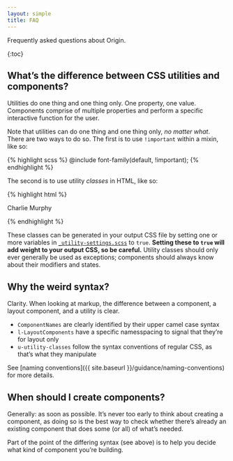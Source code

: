 ```yaml
---
layout: simple
title: FAQ
---
```


Frequently asked questions about Origin.

{:toc}

## What’s the difference between CSS utilities and components?

Utilities do one thing and one thing only. One property, one value. Components comprise of multiple properties and perform a specific interactive function for the user.

Note that utilities can do one thing and one thing only, _no matter what_. There are two ways to do so. The first is to use `!important` within a mixin, like so:

{% highlight scss %}
@include font-family(default, !important);
{% endhighlight %}

The second is to use utility _classes_ in HTML, like so:

{% highlight html %}
<p class="u-font-family--default">
  Charlie Murphy
</p>
{% endhighlight %}

 These classes can be generated in your output CSS file by setting one or more variables in [`_utility-settings.scss`](https://github.com/fac/origin/blob/master/assets/scss/local/utilities/_utility-settings.scss) to `true`. **Setting these to `true` will add weight to your output CSS, so be careful.** Utility classes should only ever generally be used as exceptions; components should always know about their modifiers and states.


## Why the weird syntax?

Clarity. When looking at markup, the difference between a component, a layout component, and a utility is clear.

* `ComponentNames` are clearly identified by their upper camel case syntax
* `l-LayoutComponents` have a specific namesspacing to signal that they’re for layout only
* `u-utility-classes` follow the syntax conventions of regular CSS, as that’s what they manipulate

See [naming conventions]({{ site.baseurl }}/guidance/naming-conventions) for more details.


## When should I create components?

Generally: as soon as possible. It’s never too early to think about creating a component, as doing so is the best way to check whether there’s already an existing component that does some (or all) of what’s needed.

Part of the point of the differing syntax (see above) is to help you decide what kind of component you’re building.

